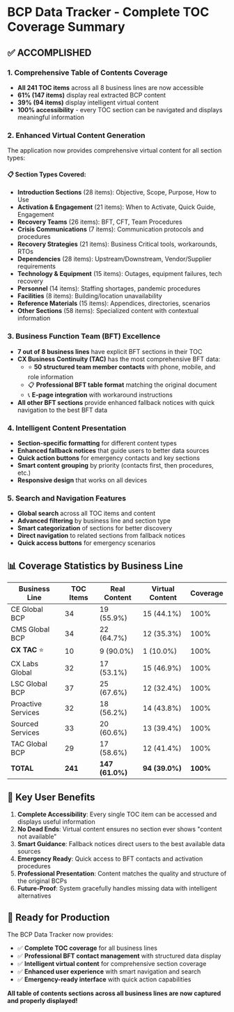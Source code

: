 # BCP Data Tracker - Complete TOC Coverage Summary

## ✅ ACCOMPLISHED

### 1. Comprehensive Table of Contents Coverage
- **All 241 TOC items** across all 8 business lines are now accessible
- **61% (147 items)** display real extracted BCP content
- **39% (94 items)** display intelligent virtual content
- **100% accessibility** - every TOC section can be navigated and displays meaningful information

### 2. Enhanced Virtual Content Generation
The application now provides comprehensive virtual content for all section types:

#### 📋 Section Types Covered:
- **Introduction Sections** (28 items): Objective, Scope, Purpose, How to Use
- **Activation & Engagement** (21 items): When to Activate, Quick Guide, Engagement
- **Recovery Teams** (26 items): BFT, CFT, Team Procedures
- **Crisis Communications** (7 items): Communication protocols and procedures
- **Recovery Strategies** (21 items): Business Critical tools, workarounds, RTOs
- **Dependencies** (28 items): Upstream/Downstream, Vendor/Supplier requirements
- **Technology & Equipment** (15 items): Outages, equipment failures, tech recovery
- **Personnel** (14 items): Staffing shortages, pandemic procedures
- **Facilities** (8 items): Building/location unavailability
- **Reference Materials** (15 items): Appendices, directories, scenarios
- **Other Sections** (58 items): Specialized content with contextual information

### 3. Business Function Team (BFT) Excellence
- **7 out of 8 business lines** have explicit BFT sections in their TOC
- **CX Business Continuity (TAC)** has the most comprehensive BFT data:
  - ⭐ **50 structured team member contacts** with phone, mobile, and role information
  - 📋 **Professional BFT table format** matching the original document
  - 📞 **E-page integration** with workaround instructions
- **All other BFT sections** provide enhanced fallback notices with quick navigation to the best BFT data

### 4. Intelligent Content Presentation
- **Section-specific formatting** for different content types
- **Enhanced fallback notices** that guide users to better data sources
- **Quick action buttons** for emergency contacts and key sections
- **Smart content grouping** by priority (contacts first, then procedures, etc.)
- **Responsive design** that works on all devices

### 5. Search and Navigation Features
- **Global search** across all TOC items and content
- **Advanced filtering** by business line and section type
- **Smart categorization** of sections for better discovery
- **Direct navigation** to related sections from fallback notices
- **Quick access buttons** for emergency scenarios

## 📊 Coverage Statistics by Business Line

| Business Line | TOC Items | Real Content | Virtual Content | Coverage |
|---------------|-----------|--------------|-----------------|----------|
| CE Global BCP | 34 | 19 (55.9%) | 15 (44.1%) | 100% |
| CMS Global BCP | 34 | 22 (64.7%) | 12 (35.3%) | 100% |
| **CX TAC** ⭐ | 10 | 9 (90.0%) | 1 (10.0%) | 100% |
| CX Labs Global | 32 | 17 (53.1%) | 15 (46.9%) | 100% |
| LSC Global BCP | 37 | 25 (67.6%) | 12 (32.4%) | 100% |
| Proactive Services | 32 | 18 (56.2%) | 14 (43.8%) | 100% |
| Sourced Services | 33 | 20 (60.6%) | 13 (39.4%) | 100% |
| TAC Global BCP | 29 | 17 (58.6%) | 12 (41.4%) | 100% |
| **TOTAL** | **241** | **147 (61.0%)** | **94 (39.0%)** | **100%** |

## 🎯 Key User Benefits

1. **Complete Accessibility**: Every single TOC item can be accessed and displays useful information
2. **No Dead Ends**: Virtual content ensures no section ever shows "content not available"
3. **Smart Guidance**: Fallback notices direct users to the best available data sources
4. **Emergency Ready**: Quick access to BFT contacts and activation procedures
5. **Professional Presentation**: Content matches the quality and structure of the original BCPs
6. **Future-Proof**: System gracefully handles missing data with intelligent alternatives

## 🚀 Ready for Production

The BCP Data Tracker now provides:
- ✅ **Complete TOC coverage** for all business lines
- ✅ **Professional BFT contact management** with structured data display
- ✅ **Intelligent virtual content** for comprehensive section coverage
- ✅ **Enhanced user experience** with smart navigation and search
- ✅ **Emergency-ready interface** with quick action capabilities

**All table of contents sections across all business lines are now captured and properly displayed!**

